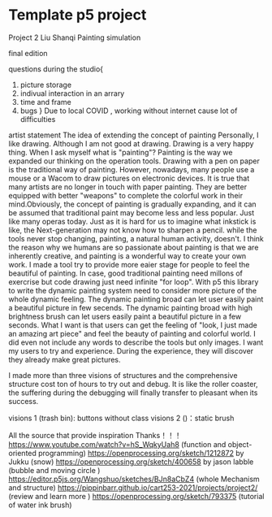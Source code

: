 # Template p5 project

Project 2
Liu Shanqi
Painting simulation  

final edition

questions during the studio{
  1. picture storage
  2. indivual interaction in an arrary
  3. time and frame
  4. bugs
}
Due to local COVID , working without internet cause lot of difficulties

artist statement
The idea of extending the concept of painting
Personally, I like drawing. Although I am not good at drawing. Drawing is a very happy thing. When I ask myself what is "painting"?  Painting is the way we expanded our thinking on the operation tools. Drawing with a pen on paper is the traditional way of painting. However, nowadays, many people use a mouse or a Wacom to draw pictures on electronic devices. It is true that many artists are no longer in touch with paper painting. They are better equipped with better "weapons" to complete the colorful work in their mind.Obviously, the concept of painting is gradually expanding, and it can be assumed that traditional paint may become less and less popular. Just like many operas today. Just as it is hard for us to imagine what inkstick is like, the Next-generation may not know how to sharpen a pencil.  while the tools never stop changing, painting, a natural human activity, doesn't. I think the reason why we humans are so passionate about painting is that we are inherently creative, and painting is a wonderful way to create your own work. I made a tool try to provide more eaier stage for people to feel the beautiful of painting. In case, good traditional painting need millons of exercrise but code drawing just need  infinite "for loop". With p5 this library to write the dynamic painting system need to consider more picture of the whole dynamic feeling. The dynamic painting broad can let user easily paint a beautiful picture in few secends. The dynamic painting broad with high brightness brush can let users easily paint a beautiful picture in a few seconds. What I want is that users can get the feeling of "look, I just made an amazing art piece" and feel the beauty of painting and colorful world. I did even not include any words to describe the tools but only images. I want my users to try and experience. During the experience, they will discover they already make great pictures.


I made more than three visions of structures and the comprehensive structure cost ton of hours to try out and debug. It is like the roller coaster, the suffering during the debugging will finally transfer to pleasant when its success.

visions 1 (trash bin): buttons without class 
visions 2 ()：static brush

All the source that provide inspiration  Thanks！！！
https://www.youtube.com/watch?v=hS_WqkyUah8  (function and object-oriented programming)
https://openprocessing.org/sketch/1212872 by Jukku (snow)
https://openprocessing.org/sketch/400658  by jason labble (bubble and moving circle )
https://editor.p5js.org/Wangshuo/sketches/BJn8aCbZ4 (whole  Mechanism and structure)
https://pippinbarr.github.io/cart253-2021/projects/project2/ (review and learn more )
https://openprocessing.org/sketch/793375 (tutorial of water ink brush)
